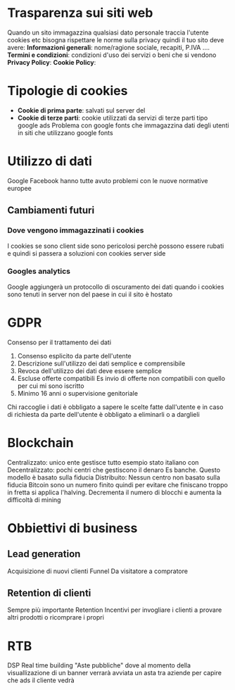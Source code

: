 # Trasparenza sui siti web
Quando un sito immagazzina qualsiasi dato personale traccia l'utente cookies etc bisogna rispettare le norme sulla privacy quindi il tuo sito deve avere:
**Informazioni generali**: nome/ragione sociale, recapiti, P.IVA ....
**Termini e condizioni**: condizioni d'uso dei servizi o beni che si vendono
**Privacy Policy**: 
**Cookie Policy**:
# Tipologie di cookies
- **Cookie di prima parte**: salvati sul server del 
- **Cookie di terze parti**: cookie utilizzati da servizi di terze parti tipo google ads
		Problema con google fonts che immagazzina dati degli utenti in siti che utilizzano google fonts
# Utilizzo di dati
Google Facebook hanno tutte avuto problemi con le nuove normative europee
## Cambiamenti futuri
### Dove vengono immagazzinati i cookies
I cookies se sono client side sono pericolosi perchè possono essere rubati e quindi si passera a soluzioni con cookies server side
### Googles analytics
Google aggiungerà un protocollo di oscuramento dei dati quando i cookies sono tenuti  in server non del paese in cui il sito è hostato
# GDPR
Consenso per il trattamento dei dati
1. Consenso esplicito da parte dell'utente
2. Descrizione sull'utilizzo dei dati semplice e comprensibile
3. Revoca dell'utilizzo dei dati deve essere semplice
4. Escluse offerte compatibili Es invio di offerte non compatibili con quello per cui mi sono iscritto
5. Minimo 16 anni o supervisione genitoriale

Chi raccoglie i dati è obbligato a sapere le scelte fatte dall'utente e in caso di richiesta da parte dell'utente è obbligato a eliminarli o a darglieli
# Blockchain
Centralizzato: unico ente gestisce tutto esempio stato italiano con 
Decentralizzato: pochi centri che gestiscono il denaro Es banche. Questo modello è basato sulla fiducia
Distribuito: Nessun centro non basato sulla fiducia
Bitcoin sono un numero finito quindi per evitare che finiscano troppo in fretta si applica l'halving. Decrementa il numero di blocchi e aumenta la difficoltà di mining
# Obbiettivi di business
## Lead generation
Acquisizione di nuovi clienti
Funnel
	Da visitatore a compratore
## Retention di clienti
Sempre più importante
Retention
	Incentivi per invogliare i clienti a provare altri prodotti o ricomprare i propri
# RTB
DSP
Real time building
"Aste pubbliche" dove al momento della visuallizazione di un banner verrarà avviata un asta tra aziende per capire che ads il cliente vedrà